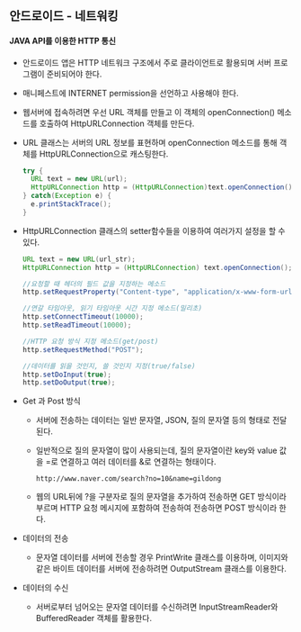 ## 안드로이드 - 네트워킹

#### JAVA API를 이용한 HTTP 통신

- 안드로이드 앱은 HTTP 네트워크 구조에서 주로 클라이언트로 활용되며 서버 프로그램이 준비되어야 한다.

- 매니페스트에 INTERNET permission을 선언하고 사용해야 한다.

- 웹서버에 접속하려면 우선 URL 객체를 만들고 이 객체의 openConnection() 메소드를 호출하여 HttpURLConnection 객체를 만든다.

- URL  클래스는 서버의 URL 정보를 표현하며 openConnection 메소드를 통해 객체를 HttpURLConnection으로 캐스팅한다.

  ```java
  try {
  	URL text = new URL(url);
  	HttpURLConnection http = (HttpURLConnection)text.openConnection();
  } catch(Exception e) {
  	e.printStackTrace();
  }
  ```

- HttpURLConnection 클래스의 setter함수들을 이용하여 여러가지 설정을 할 수 있다.

  ```java
  URL text = new URL(url_str);
  HttpURLConnection http = (HttpURLConnection) text.openConnection();
  
  //요청할 때 헤더의 필드 값을 지정하는 메소드
  http.setRequestProperty("Content-type", "application/x-www-form-urlencoded;charset=UTF-8");
  
  //연갈 타임아웃, 읽기 타임아웃 시간 지정 메소드(밀리초)
  http.setConnectTimeout(10000);
  http.setReadTimeout(10000);
  
  //HTTP 요청 방식 지정 메소드(get/post)
  http.setRequestMethod("POST");
  
  //데이터를 읽을 것인지, 쓸 것인지 지정(true/false)
  http.setDoInput(true);
  http.setDoOutput(true);
  ```

- Get 과 Post 방식

  - 서버에 전송하는 데이터는 일반 문자열, JSON, 질의 문자열 등의 형태로 전달된다.

  - 일반적으로 질의 문자열이 많이 사용되는데, 질의 문자열이란 key와 value 값을 =로 연결하고 여러 데이터를 &로 연결하는 형태이다.

    ```http
    http://www.naver.com/search?no=10&name=gildong
    ```

  - 웹의 URL뒤에 ?을 구분자로 질의 문자열을 추가하여 전송하면 GET 방식이라 부르며 HTTP 요청 메시지에 포함하여 전송하여 전송하면 POST 방식이라 한다.

- 데이터의 전송

  - 문자열 데이터를 서버에 전송할 경우 PrintWrite 클래스를 이용하며, 이미지와 같은 바이트 데이터를 서버에 전송하려면 OutputStream 클래스를 이용한다.

- 데이터의 수신

  - 서버로부터 넘어오는 문자열 데이터를 수신하려면 InputStreamReader와 BufferedReader 객체를 활용한다.
